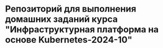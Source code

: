 # Репозиторий для выполнения домашних заданий курса "Инфраструктурная платформа на основе Kubernetes-2024-10" 
